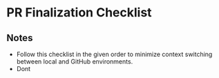 # PR Finalization Checklist

## Notes

- Follow this checklist in the given order to minimize context switching between local and GitHub environments.
- Dont
